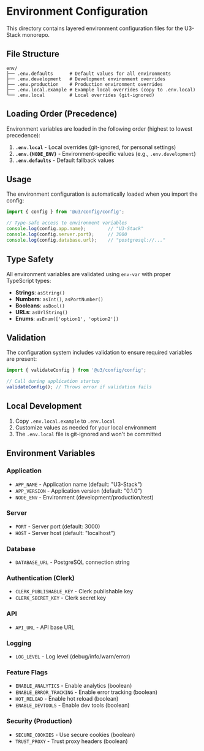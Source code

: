 # Environment Configuration

This directory contains layered environment configuration files for the U3-Stack monorepo.

## File Structure

```
env/
├── .env.defaults      # Default values for all environments
├── .env.development   # Development environment overrides
├── .env.production    # Production environment overrides
├── .env.local.example # Example local overrides (copy to .env.local)
└── .env.local         # Local overrides (git-ignored)
```

## Loading Order (Precedence)

Environment variables are loaded in the following order (highest to lowest precedence):

1. **`.env.local`** - Local overrides (git-ignored, for personal settings)
2. **`.env.{NODE_ENV}`** - Environment-specific values (e.g., `.env.development`)
3. **`.env.defaults`** - Default fallback values

## Usage

The environment configuration is automatically loaded when you import the config:

```typescript
import { config } from '@u3/config/config';

// Type-safe access to environment variables
console.log(config.app.name);        // "U3-Stack"
console.log(config.server.port);     // 3000
console.log(config.database.url);    // "postgresql://..."
```

## Type Safety

All environment variables are validated using `env-var` with proper TypeScript types:

- **Strings**: `asString()`
- **Numbers**: `asInt()`, `asPortNumber()`
- **Booleans**: `asBool()`
- **URLs**: `asUrlString()`
- **Enums**: `asEnum(['option1', 'option2'])`

## Validation

The configuration system includes validation to ensure required variables are present:

```typescript
import { validateConfig } from '@u3/config/config';

// Call during application startup
validateConfig(); // Throws error if validation fails
```

## Local Development

1. Copy `.env.local.example` to `.env.local`
2. Customize values as needed for your local environment
3. The `.env.local` file is git-ignored and won't be committed

## Environment Variables

### Application
- `APP_NAME` - Application name (default: "U3-Stack")
- `APP_VERSION` - Application version (default: "0.1.0")
- `NODE_ENV` - Environment (development/production/test)

### Server
- `PORT` - Server port (default: 3000)
- `HOST` - Server host (default: "localhost")

### Database
- `DATABASE_URL` - PostgreSQL connection string

### Authentication (Clerk)
- `CLERK_PUBLISHABLE_KEY` - Clerk publishable key
- `CLERK_SECRET_KEY` - Clerk secret key

### API
- `API_URL` - API base URL

### Logging
- `LOG_LEVEL` - Log level (debug/info/warn/error)

### Feature Flags
- `ENABLE_ANALYTICS` - Enable analytics (boolean)
- `ENABLE_ERROR_TRACKING` - Enable error tracking (boolean)
- `HOT_RELOAD` - Enable hot reload (boolean)
- `ENABLE_DEVTOOLS` - Enable dev tools (boolean)

### Security (Production)
- `SECURE_COOKIES` - Use secure cookies (boolean)
- `TRUST_PROXY` - Trust proxy headers (boolean)